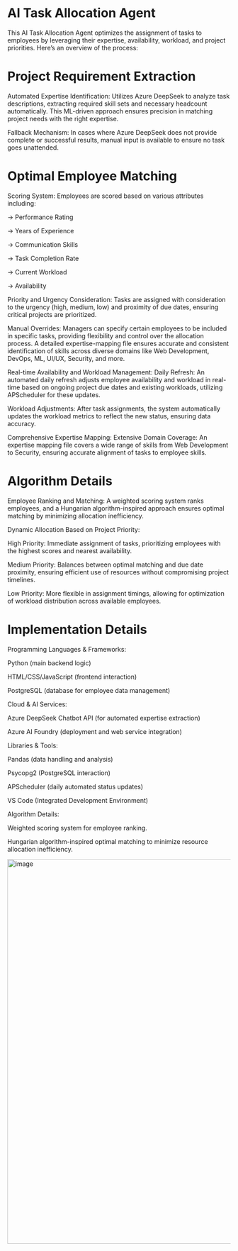<h1> AI Task Allocation Agent </h1>
This AI Task Allocation Agent optimizes the assignment of tasks to employees by leveraging their expertise, availability, workload, and project priorities. Here’s an overview of the process:

<h1>Project Requirement Extraction</h1>
Automated Expertise Identification: Utilizes Azure DeepSeek to analyze task descriptions, extracting required skill sets and necessary headcount automatically. This ML-driven approach ensures precision in matching project needs with the right expertise.

Fallback Mechanism: In cases where Azure DeepSeek does not provide complete or successful results, manual input is available to ensure no task goes unattended.

<h1>Optimal Employee Matching</h1>
Scoring System: Employees are scored based on various attributes including:

-> Performance Rating

-> Years of Experience

-> Communication Skills

-> Task Completion Rate

-> Current Workload

-> Availability

Priority and Urgency Consideration: Tasks are assigned with consideration to the urgency (high, medium, low) and proximity of due dates, ensuring critical projects are prioritized.

Manual Overrides: Managers can specify certain employees to be included in specific tasks, providing flexibility and control over the allocation process.
A detailed expertise-mapping file ensures accurate and consistent identification of skills across diverse domains like Web Development, DevOps, ML, UI/UX, Security, and more.

Real-time Availability and Workload Management:
Daily Refresh: An automated daily refresh adjusts employee availability and workload in real-time based on ongoing project due dates and existing workloads, utilizing APScheduler for these updates.

Workload Adjustments: After task assignments, the system automatically updates the workload metrics to reflect the new status, ensuring data accuracy.

Comprehensive Expertise Mapping:
Extensive Domain Coverage: An expertise mapping file covers a wide range of skills from Web Development to Security, ensuring accurate alignment of tasks to employee skills.

<h1> Algorithm Details</h1>
Employee Ranking and Matching: A weighted scoring system ranks employees, and a Hungarian algorithm-inspired approach ensures optimal matching by minimizing allocation inefficiency.

Dynamic Allocation Based on Project Priority:

High Priority: Immediate assignment of tasks, prioritizing employees with the highest scores and nearest availability.

Medium Priority: Balances between optimal matching and due date proximity, ensuring efficient use of resources without compromising project timelines.

Low Priority: More flexible in assignment timings, allowing for optimization of workload distribution across available employees.


<h1>Implementation Details</h1>
Programming Languages & Frameworks:

Python (main backend logic)

HTML/CSS/JavaScript (frontend interaction)

PostgreSQL (database for employee data management)

Cloud & AI Services:

Azure DeepSeek Chatbot API (for automated expertise extraction)

Azure AI Foundry (deployment and web service integration)

Libraries & Tools:

Pandas (data handling and analysis)

Psycopg2 (PostgreSQL interaction)

APScheduler (daily automated status updates)

VS Code (Integrated Development Environment)

Algorithm Details:

Weighted scoring system for employee ranking.

Hungarian algorithm-inspired optimal matching to minimize resource allocation inefficiency.





<img width="1912" height="868" alt="image" src="https://github.com/user-attachments/assets/21c1c05d-d72b-4d01-a92e-52a27577375a" />

